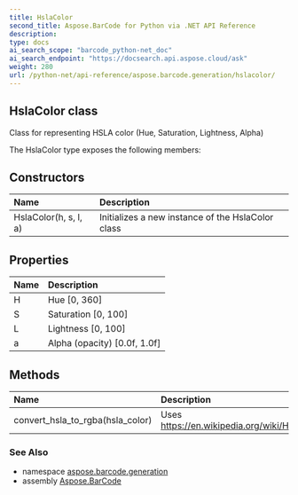 ```yaml
---
title: HslaColor
second_title: Aspose.BarCode for Python via .NET API Reference
description: 
type: docs
ai_search_scope: "barcode_python-net_doc"
ai_search_endpoint: "https://docsearch.api.aspose.cloud/ask"
weight: 280
url: /python-net/api-reference/aspose.barcode.generation/hslacolor/
---
```


## HslaColor class

Class for representing HSLA color (Hue, Saturation, Lightness, Alpha)

The HslaColor type exposes the following members:
## Constructors
| Name | Description |
| :- | :- |
|HslaColor(h, s, l, a)|Initializes a new instance of the HslaColor class|
## Properties
| Name | Description |
| :- | :- |
|H|Hue [0, 360]|
|S|Saturation [0, 100]|
|L|Lightness [0, 100]|
|a|Alpha (opacity) [0.0f, 1.0f]|
## Methods
| Name | Description |
| :- | :- |
|convert_hsla_to_rgba(hsla_color)|Uses https://en.wikipedia.org/wiki/HSL_and_HSV#HSL_to_RGB|

### See Also

* namespace [aspose.barcode.generation](/barcode/python-net/api-reference/aspose.barcode.generation/)
* assembly [Aspose.BarCode](/barcode/python-net/api-reference/)

